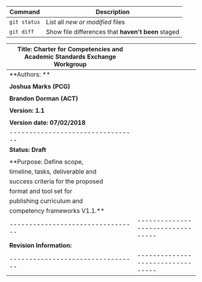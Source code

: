 

| Command | Description |
| --- | --- |
| `git status` | List all *new or modified* files |
| `git diff` | Show file differences that **haven't been** staged |

| **Title: Charter for Competencies and Academic Standards Exchange Workgroup**| |
| -- | -- |
| **Authors: **                     |                                   |
|                                   |                                   |
| **Joshua Marks (PCG)**            |                                   |
|                                   |                                   |
| **Brandon Dorman (ACT)**          |                                   |
|  |  |
| **Version: 1.1**                  |                                   |
|  |  |
| **Version date: 07/02/2018**      |                                   |
| --------------------------------- |  |
| **Status: Draft**                 |                                   |
|  |  |
| **Purpose: Define scope,          |                                   |
| timeline, tasks, deliverable and  |                                   |
| success criteria for the proposed |                                   |
| format and tool set for           |                                   |
| publishing curriculum and         |                                   |
| competency frameworks V1.1.**     |                                   |
| --------------------------------- | --------------------------------- |
| **Revision Information:**         |                                   |
| --------------------------------- | --------------------------------- |
